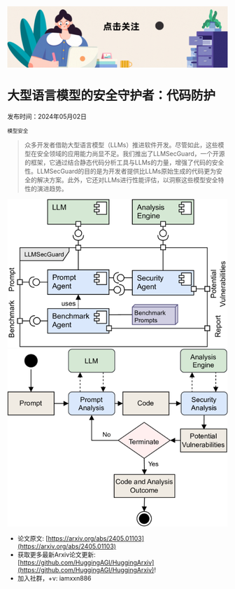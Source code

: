 ![](https://raw.githubusercontent.com/HuggingAGI/HuggingArxiv/main/imgs/follow2.gif)
# 大型语言模型的安全守护者：代码防护
发布时间：2024年05月02日

`模型安全`
> 众多开发者借助大型语言模型（LLMs）推进软件开发。尽管如此，这些模型在安全领域的应用能力尚显不足。我们推出了LLMSecGuard，一个开源的框架，它通过结合静态代码分析工具与LLMs的力量，增强了代码的安全性。LLMSecGuard的目的是为开发者提供比LLMs原始生成的代码更为安全的解决方案。此外，它还对LLMs进行性能评估，以洞察这些模型安全特性的演进趋势。

![](https://raw.githubusercontent.com/HuggingAGI/HuggingArxiv/main/paper_images/2405.01103/x1.png)
![](https://raw.githubusercontent.com/HuggingAGI/HuggingArxiv/main/paper_images/2405.01103/x2.png)


- 论文原文: [https://arxiv.org/abs/2405.01103](https://arxiv.org/abs/2405.01103)
- 获取更多最新Arxiv论文更新: [https://github.com/HuggingAGI/HuggingArxiv](https://github.com/HuggingAGI/HuggingArxiv)!
- 加入社群，+v: iamxxn886